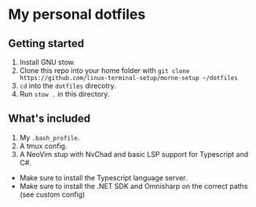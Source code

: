 # My personal dotfiles

## Getting started

1. Install GNU stow.
2. Clone this repo into your home folder with `git clone https://github.com/linux-terminal-setup/morne-setup ~/dotfiles`
3. `cd` into the `dotfiles` direcotry.
4. Run `stow .` in this directory.

## What's included

1. My `.bash_profile`.
2. A tmux config.
3. A NeoVim stup with NvChad and basic LSP support for Typescript and C#.
- Make sure to install the Typescript language server.
- Make sure to install the .NET SDK and Omnisharp on the correct paths (see custom config)
